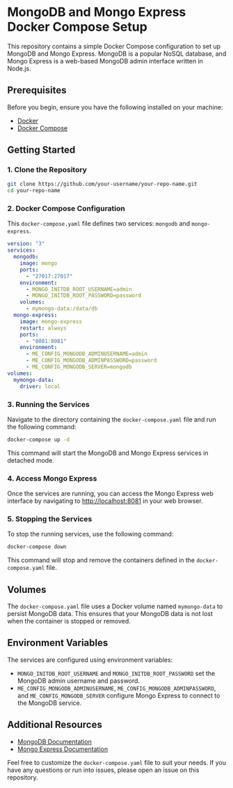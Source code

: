 # MongoDB and Mongo Express Docker Compose Setup

This repository contains a simple Docker Compose configuration to set up MongoDB and Mongo Express. MongoDB is a popular NoSQL database, and Mongo Express is a web-based MongoDB admin interface written in Node.js.

## Prerequisites

Before you begin, ensure you have the following installed on your machine:

- [Docker](https://docs.docker.com/get-docker/)
- [Docker Compose](https://docs.docker.com/compose/install/)

## Getting Started

### 1. Clone the Repository

```bash
git clone https://github.com/your-username/your-repo-name.git
cd your-repo-name
```

### 2. Docker Compose Configuration

This `docker-compose.yaml` file defines two services: `mongodb` and `mongo-express`. 

```yaml
version: "3"
services:
  mongodb:
    image: mongo
    ports:
      - "27017:27017"
    environment:
      - MONGO_INITDB_ROOT_USERNAME=admin
      - MONGO_INITDB_ROOT_PASSWORD=password
    volumes:
      - mymongo-data:/data/db
  mongo-express:
    image: mongo-express
    restart: always
    ports:
      - "8081:8081"
    environment:
      - ME_CONFIG_MONGODB_ADMINUSERNAME=admin
      - ME_CONFIG_MONGODB_ADMINPASSWORD=password
      - ME_CONFIG_MONGODB_SERVER=mongodb
volumes:
  mymongo-data:
    driver: local
```

### 3. Running the Services

Navigate to the directory containing the `docker-compose.yaml` file and run the following command:

```bash
docker-compose up -d
```

This command will start the MongoDB and Mongo Express services in detached mode.

### 4. Access Mongo Express

Once the services are running, you can access the Mongo Express web interface by navigating to [http://localhost:8081](http://localhost:8081) in your web browser.

### 5. Stopping the Services

To stop the running services, use the following command:

```bash
docker-compose down
```

This command will stop and remove the containers defined in the `docker-compose.yaml` file.

## Volumes

The `docker-compose.yaml` file uses a Docker volume named `mymongo-data` to persist MongoDB data. This ensures that your MongoDB data is not lost when the container is stopped or removed.

## Environment Variables

The services are configured using environment variables:

- `MONGO_INITDB_ROOT_USERNAME` and `MONGO_INITDB_ROOT_PASSWORD` set the MongoDB admin username and password.
- `ME_CONFIG_MONGODB_ADMINUSERNAME`, `ME_CONFIG_MONGODB_ADMINPASSWORD`, and `ME_CONFIG_MONGODB_SERVER` configure Mongo Express to connect to the MongoDB service.

## Additional Resources

- [MongoDB Documentation](https://docs.mongodb.com/)
- [Mongo Express Documentation](https://github.com/mongo-express/mongo-express)

Feel free to customize the `docker-compose.yaml` file to suit your needs. If you have any questions or run into issues, please open an issue on this repository.
